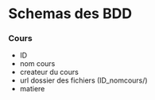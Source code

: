 # Schemas des BDD

### Cours

* ID <Primary key>
* nom cours
* createur du cours <Foreign key User>
* url dossier des fichiers (ID_nomcours/)
* matiere <Foreign key Matiere>
